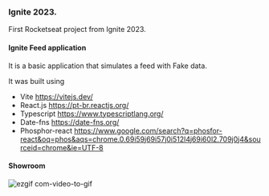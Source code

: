 ### Ignite 2023. 

First Rocketseat project from Ignite 2023.

#### Ignite Feed application

It is a basic application that simulates a feed with Fake data. 

It was built using

- Vite https://vitejs.dev/
- React.js https://pt-br.reactjs.org/
- Typescript https://www.typescriptlang.org/
- Date-fns https://date-fns.org/
- Phosphor-react https://www.google.com/search?q=phosfor-react&oq=phos&aqs=chrome.0.69i59j69i57j0i512l4j69i60l2.709j0j4&sourceid=chrome&ie=UTF-8

#### Showroom

![ezgif com-video-to-gif](https://user-images.githubusercontent.com/54908803/224851693-215eb5b9-3c1f-4ca1-9a40-815562cfe8fd.gif)
